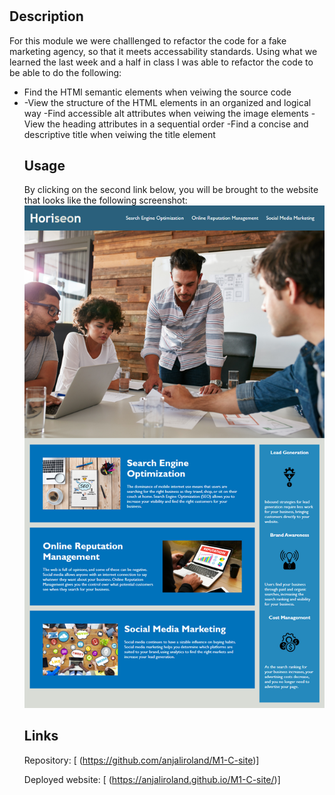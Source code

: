 # <Module-1-Challenge>

## Description

  For this module we were challlenged to refactor the code for a fake marketing agency, so that it meets accessability standards. 
  Using what we learned the last week and a half in class I was able to refactor the code to be able to do the following:
  <ul>
  <li>Find the HTMl semantic elements when veiwing the source code<li>
  -View the structure of the HTML elements in an organized and logical way
  -Find accessible alt attributes when veiwing the image elements
  -View the heading attributes in a sequential order
  -Find a concise and descriptive title when veiwing the title element

  
## Usage
  By clicking on the second link below, you will be brought to the website that looks like the following screenshot:
  <img src="./assets/images/01-html-css-git-homework-demo.png" alt="screenshot of deployed website"/>
 
  
  

## Links
  Repository: [
  (https://github.com/anjaliroland/M1-C-site)]
  
  Deployed website: [
  (https://anjaliroland.github.io/M1-C-site/)]



